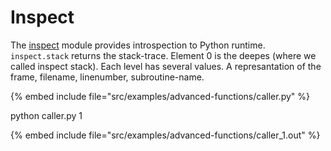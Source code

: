 # Inspect

The [inspect](http://docs.python.org/library/inspect.html) module provides introspection to Python runtime.
`inspect.stack` returns the stack-trace. Element 0 is the deepes (where we called inspect stack).
Each level has several values. A represantation of the frame, filename, linenumber, subroutine-name.


{% embed include file="src/examples/advanced-functions/caller.py" %}


python caller.py 1


{% embed include file="src/examples/advanced-functions/caller_1.out" %}


